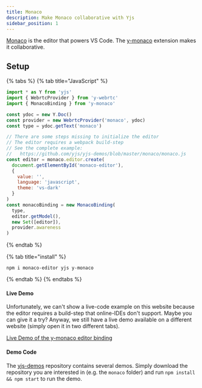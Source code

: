```yaml
---
title: Monaco
description: Make Monaco collaborative with Yjs
sidebar_position: 1
---
```


[Monaco](https://microsoft.github.io/monaco-editor/) is the editor that powers VS Code. The [y-monaco](https://github.com/yjs/y-monaco/) extension makes it collaborative.

[](https://github.com/yjs/y-monaco/)

[](https://microsoft.github.io/monaco-editor/)

## Setup

{% tabs %}
{% tab title="JavaScript" %}
```javascript
import * as Y from 'yjs'
import { WebrtcProvider } from 'y-webrtc'
import { MonacoBinding } from 'y-monaco'

const ydoc = new Y.Doc()
const provider = new WebrtcProvider('monaco', ydoc)
const type = ydoc.getText('monaco')

// There are some steps missing to initialize the editor
// The editor requires a webpack build-step
// See the complete example:
//   https://github.com/yjs/yjs-demos/blob/master/monaco/monaco.js
const editor = monaco.editor.create(
  document.getElementById('monaco-editor'),
  {
    value: '',
    language: 'javascript',
    theme: 'vs-dark'
  }
)
const monacoBinding = new MonacoBinding(
  type,
  editor.getModel(),
  new Set([editor]),
  provider.awareness
)

```
{% endtab %}

{% tab title="install" %}
```
npm i monaco-editor yjs y-monaco
```
{% endtab %}
{% endtabs %}

#### Live Demo

Unfortunately, we can't show a live-code example on this website because the editor requires a build-step that online-IDEs don't support. Maybe you can give it a try? Anyway, we still have a live demo available on a different website (simply open it in two different tabs).&#x20;

[Live Demo of the y-monaco editor binding](https://demos.yjs.dev/monaco/monaco.html)

#### Demo Code

The [yjs-demos](https://github.com/yjs/yjs-demos) repository contains several demos. Simply download the repository you are interested in (e.g. the `monaco` folder) and run `npm install && npm start` to run the demo.

[](https://github.com/yjs/yjs-demos/tree/master/monaco)


